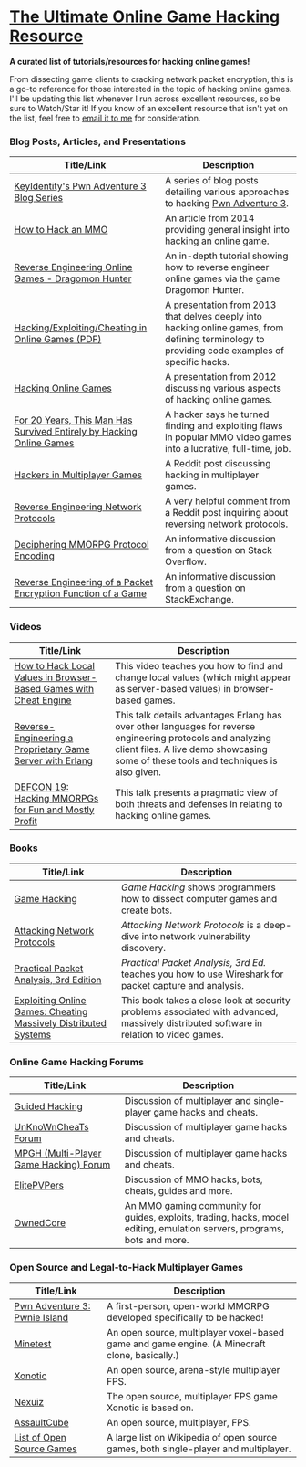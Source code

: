 # [The Ultimate Online Game Hacking Resource](https://github.com/dsasmblr/hacking-online-games/)
**A curated list of tutorials/resources for hacking online games!**

From dissecting game clients to cracking network packet encryption, this is a go-to reference for those interested in the topic of hacking online games. I'll be updating this list whenever I run across excellent resources, so be sure to Watch/Star it! If you know of an excellent resource that isn't yet on the list, feel free to [email it to me](mailto:dsasmblr@gmail.com) for consideration.

### Blog Posts, Articles, and Presentations

Title/Link | Description
---- | ----
[KeyIdentity's Pwn Adventure 3 Blog Series](https://blog.keyidentity.com/tag/pwnadventure/?order=asc) | A series of blog posts detailing various approaches to hacking [Pwn Adventure 3](http://pwnadventure.com/).
[How to Hack an MMO](https://www.raphkoster.com/2008/04/17/how-to-hack-an-mmo/) | An article from 2014 providing general insight into hacking an online game.
[Reverse Engineering Online Games - Dragomon Hunter](http://0xbaadf00dsec.blogspot.com/2016/01/reverse-engineering-online-games.html) | An in-depth tutorial showing how to reverse engineer online games via the game Dragomon Hunter.
[Hacking/Exploiting/Cheating in Online Games (PDF)](https://zdresearch.com/wp-content/uploads/2013/04/Exploiting-Online-Games.pdf) | A presentation from 2013 that delves deeply into hacking online games, from defining terminology to providing code examples of specific hacks.
[Hacking Online Games](https://www2.cs.arizona.edu/~collberg/Teaching/466-566/2012/Resources/presentations/2012/topic4-final/slides.pdf) | A presentation from 2012 discussing various aspects of hacking online games.
[For 20 Years, This Man Has Survived Entirely by Hacking Online Games](https://motherboard.vice.com/en_us/article/59p7qd/this-man-has-survived-by-hacking-mmo-online-games) | A hacker says he turned finding and exploiting flaws in popular MMO video games into a lucrative, full-time, job.
[Hackers in Multiplayer Games](https://www.reddit.com/r/gamedev/comments/3ykg77/hackers_in_multiplayer_games/?st=j6p8fdyy&sh=61b63df4) | A Reddit post discussing hacking in multiplayer games.
[Reverse Engineering Network Protocols](https://www.reddit.com/r/ReverseEngineering/comments/yru6p/reverse_engineering_network_protocols/c5yijpt/?st=j6p93sze&sh=c88f98eb) | A very helpful comment from a Reddit post inquiring about reversing network protocols.
[Deciphering MMORPG Protocol Encoding](https://stackoverflow.com/questions/539812/deciphering-mmorpg-protocol-encoding) | An informative discussion from a question on Stack Overflow.
[Reverse Engineering of a Packet Encryption Function of a Game](https://reverseengineering.stackexchange.com/questions/8816/reverse-engineering-of-a-packet-encryption-function-of-a-game) | An informative discussion from a question on StackExchange.

### Videos

Title/Link | Description
---- | ----
[How to Hack Local Values in Browser-Based Games with Cheat Engine](https://www.youtube.com/watch?v=f_axmYpG1Lk) | This video teaches you how to find and change local values (which might appear as server-based values) in browser-based games.
[Reverse-Engineering a Proprietary Game Server with Erlang](https://www.youtube.com/watch?v=DumXgoFrMdU) | This talk details advantages Erlang has over other languages for reverse engineering protocols and analyzing client files. A live demo showcasing some of these tools and techniques is also given.
[DEFCON 19: Hacking MMORPGs for Fun and Mostly Profit](https://www.youtube.com/watch?v=hABj_mrP-no) | This talk presents a pragmatic view of both threats and defenses in relating to hacking online games.

### Books

Title/Link | Description
---- | ----
[Game Hacking](https://www.nostarch.com/gamehacking) | *Game Hacking* shows programmers how to dissect computer games and create bots.
[Attacking Network Protocols](https://www.nostarch.com/networkprotocols) | *Attacking Network Protocols* is a deep-dive into network vulnerability discovery.
[Practical Packet Analysis, 3rd Edition](https://www.nostarch.com/packetanalysis3) | *Practical Packet Analysis, 3rd Ed.* teaches you how to use Wireshark for packet capture and analysis.
[Exploiting Online Games: Cheating Massively Distributed Systems](https://www.amazon.com/Exploiting-Online-Games-Massively-Distributed/dp/0132271915/) | This book takes a close look at security problems associated with advanced, massively distributed software in relation to video games.

### Online Game Hacking Forums

Title/Link | Description
---- | ----
[Guided Hacking](https://guidedhacking.com/) | Discussion of multiplayer and single-player game hacks and cheats.
[UnKnoWnCheaTs Forum](https://unknowncheats.me/) | Discussion of multiplayer game hacks and cheats.
[MPGH (Multi-Player Game Hacking) Forum](http://www.mpgh.net) | Discussion of multiplayer game hacks and cheats.
[ElitePVPers](https://www.elitepvpers.com/) | Discussion of MMO hacks, bots, cheats, guides and more.
[OwnedCore](http://www.ownedcore.com/) | An MMO gaming community for guides, exploits, trading, hacks, model editing, emulation servers, programs, bots and more.

### Open Source and Legal-to-Hack Multiplayer Games

Title/Link | Description
---- | ----
[Pwn Adventure 3: Pwnie Island](http://pwnadventure.com/) | A first-person, open-world MMORPG developed specifically to be hacked!
[Minetest](http://www.minetest.net/) | An open source, multiplayer voxel-based game and game engine. (A Minecraft clone, basically.)
[Xonotic](http://www.xonotic.org/) | An open source, arena-style multiplayer FPS.
[Nexuiz](http://www.alientrap.com/games/nexuiz/) | The open source, multiplayer FPS game Xonotic is based on.
[AssaultCube](https://assault.cubers.net/) | An open source, multiplayer, FPS.
[List of Open Source Games](https://en.wikipedia.org/wiki/List_of_open-source_video_games) | A large list on Wikipedia of open source games, both single-player and multiplayer.
